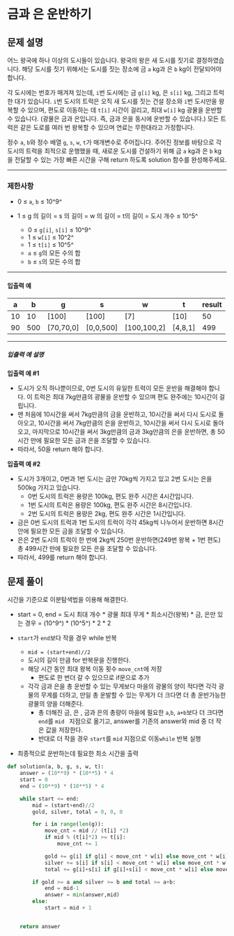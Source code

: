 # 금과 은 운반하기

## 문제 설명

어느 왕국에 하나 이상의 도시들이 있습니다. 왕국의 왕은 새 도시를 짓기로 결정하였습니다. 해당 도시를 짓기 위해서는 도시를 짓는 장소에 금 `a` kg과 은 `b` kg이 전달되어야 합니다.

각 도시에는 번호가 매겨져 있는데, `i`번 도시에는 금 `g[i]` kg, 은 `s[i]` kg, 그리고 트럭 한 대가 있습니다. `i`번 도시의 트럭은 오직 새 도시를 짓는 건설 장소와 `i`번 도시만을 왕복할 수 있으며, 편도로 이동하는 데 `t[i]` 시간이 걸리고, 최대 `w[i]` kg 광물을 운반할 수 있습니다. (광물은 금과 은입니다. 즉, 금과 은을 동시에 운반할 수 있습니다.) 모든 트럭은 같은 도로를 여러 번 왕복할 수 있으며 연료는 무한대라고 가정합니다.

정수 `a`, `b`와 정수 배열 `g`, `s`, `w`, `t`가 매개변수로 주어집니다. 주어진 정보를 바탕으로 각 도시의 트럭을 최적으로 운행했을 때, 새로운 도시를 건설하기 위해 금 `a` kg과 은 `b` kg을 전달할 수 있는 가장 빠른 시간을 구해 return 하도록 solution 함수를 완성해주세요.

------

### 제한사항

- 0 ≤ `a`, `b` ≤ 10^9^

- 1 ≤ g 의 길이 = s 의 길이 = w 의 길이 = t의 길이 = 도시 개수 ≤ 10^5^
  - 0 ≤ `g[i]`, `s[i]` ≤ 10^9^
  - 1 ≤ `w[i]` ≤ 10^2^
  - 1 ≤ `t[i]` ≤ 10^5^
  - `a` ≤ `g`의 모든 수의 합
  - `b` ≤ `s`의 모든 수의 합

------

#### 입출력 예

| a    | b    | g         | s         | w           | t       | result |
| ---- | ---- | --------- | --------- | ----------- | ------- | ------ |
| 10   | 10   | [100]     | [100]     | [7]         | [10]    | 50     |
| 90   | 500  | [70,70,0] | [0,0,500] | [100,100,2] | [4,8,1] | 499    |

------

##### 입출력 예 설명

**입출력 예 #1**

- 도시가 오직 하나뿐이므로, 0번 도시의 유일한 트럭이 모든 운반을 해결해야 합니다. 이 트럭은 최대 7kg만큼의 광물을 운반할 수 있으며 편도 완주에는 10시간이 걸립니다.
- 맨 처음에 10시간을 써서 7kg만큼의 금을 운반하고, 10시간을 써서 다시 도시로 돌아오고, 10시간을 써서 7kg만큼의 은을 운반하고, 10시간을 써서 다시 도시로 돌아오고, 마지막으로 10시간을 써서 3kg만큼의 금과 3kg만큼의 은을 운반하면, 총 50시간 만에 필요한 모든 금과 은을 조달할 수 있습니다.
- 따라서, 50을 return 해야 합니다.

**입출력 예 #2**

- 도시가 3개이고, 0번과 1번 도시는 금만 70kg씩 가지고 있고 2번 도시는 은을 500kg 가지고 있습니다.
  - 0번 도시의 트럭은 용량은 100kg, 편도 완주 시간은 4시간입니다.
  - 1번 도시의 트럭은 용량은 100kg, 편도 완주 시간은 8시간입니다.
  - 2번 도시의 트럭은 용량은 2kg, 편도 완주 시간은 1시간입니다.
- 금은 0번 도시의 트럭과 1번 도시의 트럭이 각각 45kg씩 나누어서 운반하면 8시간 안에 필요한 모든 금을 조달할 수 있습니다.
- 은은 2번 도시의 트럭이 한 번에 2kg씩 250번 운반하면(249번 왕복 + 1번 편도) 총 499시간 만에 필요한 모든 은을 조달할 수 있습니다.
- 따라서, 499를 return 해야 합니다.



## 문제 풀이

시간을 기준으로 이분탐색법을 이용해 해결한다.

- start = 0, end = 도시 최대 개수 * 광물 최대 무게 * 최소시간(왕복) * 금, 은만 있는 경우 = (10^9^) * (10^5^) * 2 * 2

- `start`가 `end`보다 작을 경우 while 반복
  - `mid = (start+end)//2`
  - 도시의 길이 만큼 for 반복문을 진행한다.
  - 해당 시간 동안 최대 왕복 이동 횟수 `move_cnt`에 저장
    - 편도로 한 번더 갈 수 있으므로 if문으로 추가
  - 각각 금과 은을 총 운반할 수 있는 무게보다 마을의 광물의 양이 적다면 각각 광물의 무게를 더하고, 만일 총 운발할 수 있는 무게가 더 크다면 더 총 운반가능한 광물의 양을 더해준다.
    - 총 더해진 금, 은 , 금과 은의 총량이 마을에 필요한 `a`,`b`, `a+b`보다 더 크다면 `end`를 `mid ` 지점으로 옮기고, answer를 기존의 answer와 mid 중 더 작은 값을 저장한다.
    - 반대로 더 작을 경우 `start`를 `mid` 지점으로 이동`while` 반복 실행
- 최종적으로 운반하는데 필요한 최소 시간을 출력

```python
def solution(a, b, g, s, w, t):
    answer = (10**9) * (10**5) * 4
    start = 0
    end = (10**9) * (10**5) * 4

    while start <= end:
        mid = (start+end)//2
        gold, silver, total = 0, 0, 0

        for i in range(len(g)):
            move_cnt = mid // (t[i] *2)
            if mid % (t[i]*2) >= t[i]:
                move_cnt += 1

            gold += g[i] if g[i] < move_cnt * w[i] else move_cnt * w[i]
            silver += s[i] if s[i] < move_cnt * w[i] else move_cnt * w[i]
            total += g[i]+s[i] if g[i]+s[i] < move_cnt * w[i] else move_cnt * w[i]

        if gold >= a and silver >= b and total >= a+b:
            end = mid-1
            answer = min(answer,mid)
        else:
            start = mid + 1


    return answer
```

